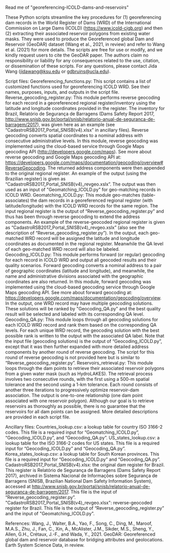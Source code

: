 Read me of "georeferencing-ICOLD-dams-and-reservoirs"

These Python scripts streamline the key procedures for (1) georeferencing dam records in the World Register of Dams (WRD) of the International Commission on Large Dams (ICOLD) (https://www.icold-cigb.org) and then (2) extracting their associated reservoir polygons from existing water masks. They were used to produce the Georeferenced global Dam and Reservoir (GeoDAR) dataset (Wang et al., 2021, in review) and refer to Wang et al. (2021) for more details. The scripts are free for use or modify, and we kindly request users to cite the GeoDAR paper. The authors claim no responsibility or liability for any consequences related to the use, citation, or dissemination of these scripts. For any questions, please contact Jida Wang (jidawang@ksu.edu or gdbruins@ucla.edu).  

Script files:
Georeferencing_functions.py: This script contains a list of customized functions used for georeferencing ICOLD WRD. See their names, purposes, inputs, and outputs in the script file.
Reverse_geocoding_register.py: This module performs reverse geocoding for each record in a georeferenced regional register/inventory using the latitude and longitude coordinates provided in the register. The inventory for Brazil, Relatório de Segurança de Barragens (Dams Safety Report 2017, http://www.snisb.gov.br/portal/snisb/relatorio-anual-de-seguranca-de-barragem/2017), was given here as an example (see “CadastroRSB2017_Portal_SNISB(v4).xlsx” in ancillary files). Reverse geocoding converts spatial coordinates to a nominal address with consecutive administrative levels. In this module, reverse geocoding was implemented using the cloud-based service through Google Maps geocoding API (http://developers.google.com/maps). See more about reverse geocoding and Google Maps geocoding API at: https://developers.google.com/maps/documentation/geocoding/overview#ReverseGeocoding. The returned address components were then appended to the original regional register. An example of the output (using the Brazilian register) is given as “CadastroRSB2017_Portal_SNISB(v4)_revgeo.xslx”. The output was then used as an input of "Geomatching_ICOLD.py" for geo-matching records in ICOLD WRD.
Geomatching_ICOLD.py: This module geo-matches (table-associates) the dam records in a georeferenced regional register (with latitude/longitude) with the ICOLD WRD records for the same region. The input regional register is the output of “Reverse_geocoding_register.py” and thus has been through reverse geocoding to extend the address components. An example of the reverse-geocoded regional register is given as “CadastroRSB2017_Portal_SNISB(v4)_revgeo.xslx” (also see the description of “Reverse_geocoding_register.py”). In the output, each geo-matched WRD record will be assigned the latitude and longitude coordinates as documented in the regional register. Meanwhile the QA level of each geo-matched WRD record will also be labeled.
Geocoding_ICOLD.py: This module performs forward (or regular) geocoding for each record in ICOLD WRD and output all geocoded results and their quality scenarios. Forward geocoding converts a nominal address to a pair of geographic coordinates (latitude and longitude), and meanwhile, the name and administrative divisions associated with the geographic coordinates are also returned. In this module, forward geocoding was implemented using the cloud-based geocoding service through Google Maps geocoding API. See more about forward geocoding at: https://developers.google.com/maps/documentation/geocoding/overview. In the output, one WRD record may have multiple geocoding solutions. These solutions will be ranked by "Geocoding_QA.py" and the best quality result will be selected and labeled with its corresponding QA level.
Geocoding_QA.py: This module loops through all geocoding solutions for each ICOLD WRD record and rank them based on the corresponding QA levels. For each unique WRD record, the geocoding solution with the best possible rank is written to the output with the associated QA label. Note that the input file (geocoding solutions) is the output of “Geocoding_ICOLD.py”, except that it was then further expanded with more detailed address components by another round of reverse geocoding. The script for this round of reverse geocoding is not provided here but is similar to “Reverse_geocoding_register.py”.
Reservoirs_retrieval.py: This module loops through the dam points to retrieve their associated reservoir polygons from a given water mask (such as HydroLAKES). The retrieval process involves two consecutive rounds, with the first using a 500-m spatial tolerance and the second using a 1-km tolerance. Each round consists of another three iterations to progressively optimize reservoir-dam association. The output is one-to-one relationship (one dam point associated with one reservoir polygon). Although our goal is to retrieve reservoirs as thoroughly as possible, there is no guarantee that the reservoirs for all dam points can be assigned. 
More detailed descriptions are provided in each script file.

Ancillary files:
Countries_lookup.csv: a lookup table for country ISO 3166-2 codes. This file is a required input for “Geomatching_ICOLD.py”, “Geocoding_ICOLD.py”, and “Geocoding_QA.py”. 
US_states_lookup.csv: a lookup table for the ISO 3166-2 codes for US states. This file is a required input for “Geocoding_ICOLD.py” and “Geocoding_QA.py”.
Korea_states_lookup.csv: a lookup table for South Korean provinces. This file is a required input for “Geocoding_ICOLD.py” and “Geocoding_QA.py”.
CadastroRSB2017_Portal_SNISB(v4).xlsx: the original dam register for Brazil. This register is Relatório de Segurança de Barragens (Dams Safety Report 2017), archived in Sistema Nacional de Informações sobre Segurança de Barragens (SNISB, Brazilian National Dam Safety Information System), accessed at http://www.snisb.gov.br/portal/snisb/relatorio-anual-de-seguranca-de-barragem/2017. This file is the input of “Reverse_geocoding_register.py”.
 "CadastroRSB2017_Portal_SNISB(v4)_revgeo.xlsx": reverse-geocoded register for Brazil. This file is the output of “Reverse_geocoding_register.py” and the input of "Geomatching_ICOLD.py".

References: 
Wang, J., Walter, B.A., Yao, F., Song, C., Ding, M., Maroof, M.A.S., Zhu, J., Fan, C., Xin, A., McAlister, J.M., Sikder, M.S., Sheng, Y., Allen, G.H., Crétaux, J.-F., and Wada, Y., 2021. GeoDAR: Georeferenced global dam and reservoir database for bridging attributes and geolocations. Earth System Science Data, in review.
